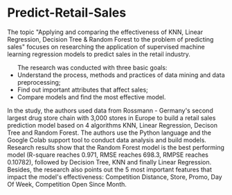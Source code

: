 # Predict-Retail-Sales
<p>The topic "Applying and comparing the effectiveness of KNN, Linear Regression, Decision Tree & Random Forest to the problem of predicting sales" focuses on researching the application of supervised machine learning regression models to predict sales in the retail industry.</p>
<ul>The research was conducted with three basic goals:
  <li> Understand the process, methods and practices of data mining and data preprocessing;</li>
  <li> Find out important attributes that affect sales;</li>
  <li> Compare models and find the most effective model.</li>
</ul>
<p>In the study, the authors used data from Rossmann - Germany's second largest drug store chain with 3,000 stores in Europe to build a retail sales prediction model based on 4 algorithms KNN, Linear Regression, Decison Tree and Random Forest. The authors use the Python language and the Google Colab support tool to conduct data analysis and build models. Research results show that the Random Forest model is the best performing model (R-square reaches 0.971, RMSE reaches 698.3, RMPSE reaches 0.10782), followed by Decision Tree, KNN and finally Linear Regression. Besides, the research also points out the 5 most important features that impact the model's effectiveness: Competition Distance, Store, Promo, Day Of Week, Competition Open Since Month.</p>
